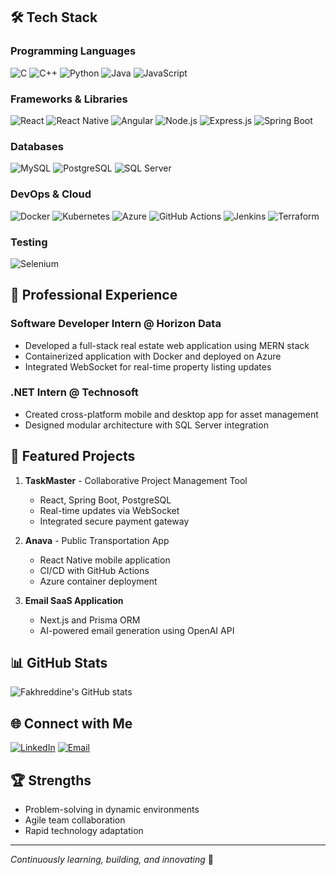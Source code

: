 
## 🛠 Tech Stack
### Programming Languages
![C](https://img.shields.io/badge/C-00599C?style=for-the-badge&logo=c&logoColor=white)
![C++](https://img.shields.io/badge/C++-00599C?style=for-the-badge&logo=c%2B%2B&logoColor=white)
![Python](https://img.shields.io/badge/Python-3776AB?style=for-the-badge&logo=python&logoColor=white)
![Java](https://img.shields.io/badge/Java-ED8B00?style=for-the-badge&logo=java&logoColor=white)
![JavaScript](https://img.shields.io/badge/JavaScript-F7DF1E?style=for-the-badge&logo=javascript&logoColor=black)

### Frameworks & Libraries
![React](https://img.shields.io/badge/React-20232A?style=for-the-badge&logo=react&logoColor=61DAFB)
![React Native](https://img.shields.io/badge/React_Native-20232A?style=for-the-badge&logo=react&logoColor=61DAFB)
![Angular](https://img.shields.io/badge/Angular-DD0031?style=for-the-badge&logo=angular&logoColor=white)
![Node.js](https://img.shields.io/badge/Node.js-43853D?style=for-the-badge&logo=node.js&logoColor=white)
![Express.js](https://img.shields.io/badge/Express.js-000000?style=for-the-badge&logo=express&logoColor=white)
![Spring Boot](https://img.shields.io/badge/Spring_Boot-F2F4F9?style=for-the-badge&logo=spring-boot)

### Databases
![MySQL](https://img.shields.io/badge/MySQL-00000F?style=for-the-badge&logo=mysql&logoColor=white)
![PostgreSQL](https://img.shields.io/badge/PostgreSQL-316192?style=for-the-badge&logo=postgresql&logoColor=white)
![SQL Server](https://img.shields.io/badge/Microsoft%20SQL%20Server-CC2927?style=for-the-badge&logo=microsoft%20sql%20server&logoColor=white)

### DevOps & Cloud
![Docker](https://img.shields.io/badge/Docker-2CA5E0?style=for-the-badge&logo=docker&logoColor=white)
![Kubernetes](https://img.shields.io/badge/Kubernetes-326CE5?style=for-the-badge&logo=kubernetes&logoColor=white)
![Azure](https://img.shields.io/badge/Microsoft_Azure-0089D6?style=for-the-badge&logo=microsoft-azure&logoColor=white)
![GitHub Actions](https://img.shields.io/badge/GitHub_Actions-2088FF?style=for-the-badge&logo=github-actions&logoColor=white)
![Jenkins](https://img.shields.io/badge/Jenkins-D24939?style=for-the-badge&logo=jenkins&logoColor=white)
![Terraform](https://img.shields.io/badge/Terraform-7B42BC?style=for-the-badge&logo=terraform&logoColor=white)

### Testing
![Selenium](https://img.shields.io/badge/Selenium-43B02A?style=for-the-badge&logo=selenium&logoColor=white)


## 💼 Professional Experience
### Software Developer Intern @ Horizon Data
- Developed a full-stack real estate web application using MERN stack
- Containerized application with Docker and deployed on Azure
- Integrated WebSocket for real-time property listing updates

### .NET Intern @ Technosoft
- Created cross-platform mobile and desktop app for asset management
- Designed modular architecture with SQL Server integration

## 🌟 Featured Projects
1. **TaskMaster** - Collaborative Project Management Tool
   - React, Spring Boot, PostgreSQL
   - Real-time updates via WebSocket
   - Integrated secure payment gateway

2. **Anava** - Public Transportation App
   - React Native mobile application
   - CI/CD with GitHub Actions
   - Azure container deployment

3. **Email SaaS Application**
   - Next.js and Prisma ORM
   - AI-powered email generation using OpenAI API

## 📊 GitHub Stats
![Fakhreddine's GitHub stats](https://github-readme-stats.vercel.app/api?username=FakhreddineDdhifallah&show_icons=true&theme=radical)

## 🌐 Connect with Me
[![LinkedIn](https://img.shields.io/badge/LinkedIn-0077B5?style=for-the-badge&logo=linkedin&logoColor=white)](https://www.linkedin.com/in/yourusername)
[![Email](https://img.shields.io/badge/Email-D14836?style=for-the-badge&logo=gmail&logoColor=white)](mailto:fakhreddine.dhifallah@enicar.ucar.tn)

## 🏆 Strengths
- Problem-solving in dynamic environments
- Agile team collaboration
- Rapid technology adaptation

---
*Continuously learning, building, and innovating* 🚀
